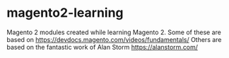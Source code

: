# magento2-learning
Magento 2 modules created while learning Magento 2. Some of these are based on https://devdocs.magento.com/videos/fundamentals/
Others are based on the fantastic work of Alan Storm https://alanstorm.com/
